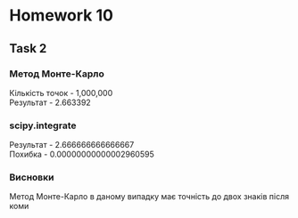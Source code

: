 # Homework 10

## Task 2

### Метод Монте-Карло

Кількість точок - 1,000,000  
Результат - 2.663392  

### scipy.integrate

Результат - 2.666666666666667  
Похибка - 0.00000000000002960595

### Висновки

Метод Монте-Карло в даному випадку має точність до двох знаків після коми  
